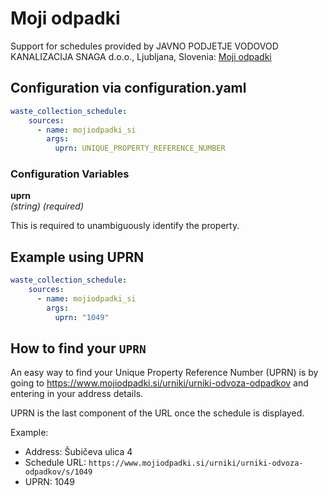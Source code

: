 # Moji odpadki

Support for schedules provided by JAVNO PODJETJE VODOVOD KANALIZACIJA SNAGA d.o.o., Ljubljana, Slovenia: [Moji odpadki](https://www.mojiodpadki.si/urniki/urniki-odvoza-odpadkov)

## Configuration via configuration.yaml

```yaml
waste_collection_schedule:
    sources:
      - name: mojiodpadki_si
        args:
          uprn: UNIQUE_PROPERTY_REFERENCE_NUMBER
```

### Configuration Variables

**uprn**  
*(string) (required)*

This is required to unambiguously identify the property.

## Example using UPRN

```yaml
waste_collection_schedule:
    sources:
      - name: mojiodpadki_si
        args:
          uprn: "1049"
```

## How to find your `UPRN`

An easy way to find your Unique Property Reference Number (UPRN) is by going to
<https://www.mojiodpadki.si/urniki/urniki-odvoza-odpadkov> and entering in your address details.

UPRN is the last component of the URL once the schedule is displayed.

Example:
- Address: Šubičeva ulica 4
- Schedule URL: `https://www.mojiodpadki.si/urniki/urniki-odvoza-odpadkov/s/1049`
- UPRN: 1049
